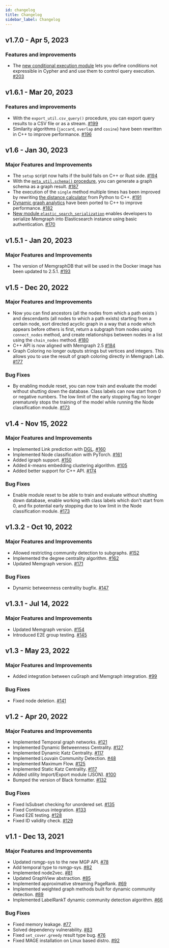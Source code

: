 ```yaml
---
id: changelog
title: Changelog
sidebar_label: Changelog
---
```


## v1.7.0 - Apr 5, 2023

### Features and improvements

- The [new conditional execution
module](/query-modules/cpp/conditional-execution.md) lets you define
  conditions not expressible in Cypher and and use them to control query
  execution. [#203](https://github.com/memgraph/mage/pull/203)

## v1.6.1 - Mar 20, 2023

### Features and improvements

- With the `export_util.csv_query()` procedure, you can export query results to a CSV file or as a stream. [#199](https://github.com/memgraph/mage/pull/199)
- Similarity algorithms (`jaccard`, `overlap` and `cosine`) have been rewritten in C++ to improve performance. [#196](https://github.com/memgraph/mage/pull/196)

## v1.6 - Jan 30, 2023

### Major Features and Improvements

- The `setup` script now halts if the build fails on C++ or Rust side. [#194](https://github.com/memgraph/mage/pull/194)
- With the [`meta_util.schema()` procedure](/query-modules/python/meta-util.md), you can generate a graph schema as a graph result. [#187](https://github.com/memgraph/mage/pull/187)
- The execution of the `single` method multiple times has been improved by rewriting [the distance calculator](/query-modules/cpp/distance-calculator.md) from Python to C++. [#191](https://github.com/memgraph/mage/pull/191)
- [Dynamic graph analytics](/algorithms/dynamic-graph-analytics/betweenness-centrality-online-algorithm.md) have been ported to C++ to improve performance. [#182](https://github.com/memgraph/mage/pull/182)
- [New module `elastic_search_serialization`](/query-modules/python/elasticsearch-synchronization.md) enables developers to serialize Memgraph into Elasticsearch instance using basic authentication. [#170](https://github.com/memgraph/mage/pull/170)

## v1.5.1 - Jan 20, 2023

### Major Features and Improvements

- The version of MemgraphDB that will be used in the Docker image has been updated to 2.5.1.
  [#193](https://github.com/memgraph/mage/pull/193)

## v1.5 - Dec 20, 2022

### Major Features and Improvements

- Now you can find ancestors (all the nodes from which a path exists ) and descendants (all nodes to which a path exists) starting from a certain node, sort directed acyclic graph in a way that a node which appears before others is first, return a subgraph from nodes using `connect_nodes` method, and create relationships between nodes in a list using the `chain_nodes` method.
  [#180](https://github.com/memgraph/mage/pull/180)
- C++ API is now aligned with Memgraph 2.5
  [#184](https://github.com/memgraph/mage/pull/184)
- Graph Coloring no longer outputs strings but vertices and integers. This allows you to use the result of graph coloring directly in Memgraph Lab.
  [#177](https://github.com/memgraph/mage/pull/177)

### Bug Fixes
- By enabling module reset, you can now train and evaluate the model without shutting down the database.
  Class labels can now start from 0 or negative numbers.
  The low limit of the early stopping flag no longer prematurely stops the training of the model while running the Node classification module.
  [#173](https://github.com/memgraph/mage/pull/173)

## v1.4 - Nov 15, 2022

### Major Features and Improvements

- Implemented Link prediction with [DGL](https://www.dgl.ai/).
  [#160](https://github.com/memgraph/mage/pull/160)
- Implemented Node classification with PyTorch.
  [#161](https://github.com/memgraph/mage/pull/161)
- Added igraph support.
  [#150](https://github.com/memgraph/mage/pull/150)
- Added _k_-means embedding clustering algorithm.
  [#105](https://github.com/memgraph/mage/pull/105)
- Added better support for C++ API.
  [#174](https://github.com/memgraph/mage/pull/174)

### Bug Fixes
- Enable module reset to be able to train and evaluate without shutting down database, enable working with class labels which don't start from 0, and fix potential early stopping due to low limit in the Node classification module.
  [#173](https://github.com/memgraph/mage/pull/173)

## v1.3.2 - Oct 10, 2022

### Major Features and Improvements
- Allowed restricting community detection to subgraphs.
  [#152](https://github.com/memgraph/mage/pull/152)
- Implemented the degree centrality algorithm.
  [#162](https://github.com/memgraph/mage/pull/162)
- Updated Memgraph version.
  [#171](https://github.com/memgraph/mage/pull/171)

### Bug Fixes
- Dynamic betweenness centrality bugfix.
  [#147](https://github.com/memgraph/mage/pull/147)

## v1.3.1 - Jul 14, 2022

### Major Features and Improvements
- Updated Memgraph version.
  [#154](https://github.com/memgraph/mage/pull/154)
- Introduced E2E group testing.
  [#145](https://github.com/memgraph/mage/pull/145)

## v1.3 - May 23, 2022

### Major Features and Improvements
- Added integration between cuGraph and Memgraph integration.
  [#99](https://github.com/memgraph/mage/pull/99)

### Bug Fixes
- Fixed node deletion.
  [#141](https://github.com/memgraph/mage/pull/141)

## v1.2 - Apr 20, 2022

### Major Features and Improvements

- Implemented Temporal graph networks.
  [#121](https://github.com/memgraph/mage/pull/121)
- Implemented Dynamic Betweenness Centrality.
  [#127](https://github.com/memgraph/mage/pull/127)
- Implemented Dynamic Katz Centrality.
  [#117](https://github.com/memgraph/mage/pull/117)
- Implemented Louvain Community Detection.
  [#48](https://github.com/memgraph/mage/pull/48)
- Implemented Maximum Flow.
  [#125](https://github.com/memgraph/mage/pull/125)
- Implemented Static Katz Centrality.
  [#117](https://github.com/memgraph/mage/pull/117)
- Added utility Import/Export module (JSON).
  [#100](https://github.com/memgraph/mage/pull/100)
- Bumped the version of Black formatter.
  [#132](https://github.com/memgraph/mage/pull/132)

### Bug Fixes
- Fixed IsSubset checking for unordered set.
  [#135](https://github.com/memgraph/mage/pull/135)
- Fixed Continuous integration.
  [#133](https://github.com/memgraph/mage/pull/133)
- Fixed E2E testing.
  [#128](https://github.com/memgraph/mage/pull/128)
- Fixed ID validity check.
  [#129](https://github.com/memgraph/mage/pull/129)

## v1.1 - Dec 13, 2021

### Major Features and Improvements

- Updated rsmgp-sys to the new MGP API.
  [#78](https://github.com/memgraph/mage/pull/78)
- Add temporal type to rsmgp-sys.
  [#82](https://github.com/memgraph/mage/pull/82)
- Implemented node2vec. [#81](https://github.com/memgraph/mage/pull/81)
- Updated GraphView abstraction. [#85](https://github.com/memgraph/mage/pull/85)
- Implemented approximative streaming PageRank.
  [#69](https://github.com/memgraph/mage/pull/69)
- Implemented weighted graph methods built for dynamic community detection.
  [#89](https://github.com/memgraph/mage/pull/89)
- Implemented LabelRankT dynamic community detection algorithm.
  [#66](https://github.com/memgraph/mage/pull/66)

### Bug Fixes

- Fixed memory leakage. [#77](https://github.com/memgraph/mage/pull/77)
- Solved dependency vulnerability.
  [#83](https://github.com/memgraph/mage/pull/83)
- Fixed `set_cover.greedy` result type bug.
  [#76](https://github.com/memgraph/mage/pull/76)
- Fixed MAGE installation on Linux based distro.
  [#92](https://github.com/memgraph/mage/pull/92)
